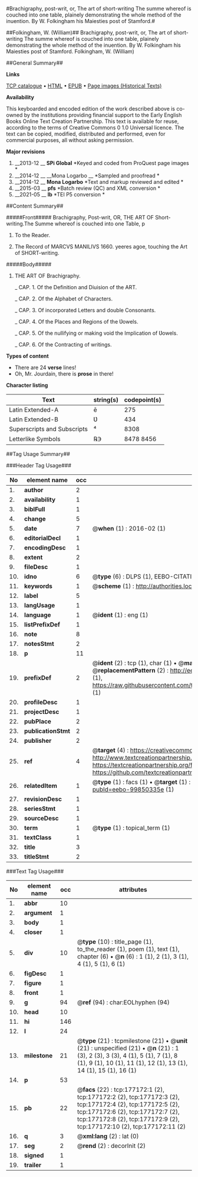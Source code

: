 #Brachigraphy, post-writ, or, The art of short-writing The summe whereof is couched into one table, plainely demonstrating the whole method of the inuention. By W. Folkingham his Maiesties post of Stamford.#

##Folkingham, W. (William)##
Brachigraphy, post-writ, or, The art of short-writing The summe whereof is couched into one table, plainely demonstrating the whole method of the inuention. By W. Folkingham his Maiesties post of Stamford.
Folkingham, W. (William)

##General Summary##

**Links**

[TCP catalogue](http://www.ota.ox.ac.uk/tcp/)  • 
[HTML](http://tei.it.ox.ac.uk/tcp/Texts-HTML/free/B13/B13580.html)  • 
[EPUB](http://tei.it.ox.ac.uk/tcp/Texts-EPUB/free/B13/B13580.epub) • 
[Page images (Historical Texts)](https://historicaltexts.jisc.ac.uk/eebo-99850335e)

**Availability**

This keyboarded and encoded edition of the work described above is co-owned by the
    institutions providing financial support to the Early English Books Online Text Creation
    Partnership. This text is available for reuse, according to the terms of  Creative Commons 0 1.0 Universal
    licence. The text can be copied, modified, distributed and performed, even for commercial
    purposes, all without asking permission.

**Major revisions**

1. __2013-12 __ __SPi Global__ *Keyed and coded from ProQuest page images *
1. __2014-12 __ __Mona Logarbo __ *Sampled and proofread *
1. __2014-12 __ __Mona Logarbo__ *Text and markup reviewed and edited *
1. __2015-03 __ __pfs__ *Batch review (QC) and XML conversion *
1. __2021-05 __ __lb__ *TEI P5 conversion *

##Content Summary##

#####Front#####
Brachigraphy, Post-writ, OR, THE ART OF Short-writing.The Summe whereof is couched into one Table, p
1. To the Reader.

1. The Record of MARCVS MANILIVS 1660. yeeres agoe, touching the Art of SHORT-writing.

#####Body#####

1. THE ART OF Brachigraphy.

    _ CAP. 1. Of the Definition and Diuision of the ART.

    _ CAP. 2. Of the Alphabet of Characters.

    _ CAP. 3. Of incorporated Letters and double Consonants.

    _ CAP. 4. Of the Places and Regions of the Ʋowels.

    _ CAP. 5. Of the nullifying or making void the Implication of Ʋowels.

    _ CAP. 6. Of the Contracting of writings.

**Types of content**

  * There are 24 **verse** lines!
  * Oh, Mr. Jourdain, there is **prose** in there!

**Character listing**


|Text|string(s)|codepoint(s)|
|---|---|---|
|Latin Extended-A|ē|275|
|Latin Extended-B|Ʋ|434|
|Superscripts             and Subscripts|⁴|8308|
|Letterlike Symbols|℞℈|8478 8456|

##Tag Usage Summary##

###Header Tag Usage###

|No|element name|occ|attributes|
|---|---|---|---|
|1.|__author__|2||
|2.|__availability__|1||
|3.|__biblFull__|1||
|4.|__change__|5||
|5.|__date__|7| @__when__ (1) : 2016-02 (1)|
|6.|__editorialDecl__|1||
|7.|__encodingDesc__|1||
|8.|__extent__|2||
|9.|__fileDesc__|1||
|10.|__idno__|6| @__type__ (6) : DLPS (1), EEBO-CITATION (1), VID (1), EEBO-PROQUEST (1), STC (2)|
|11.|__keywords__|1| @__scheme__ (1) : http://authorities.loc.gov/ (1)|
|12.|__label__|5||
|13.|__langUsage__|1||
|14.|__language__|1| @__ident__ (1) : eng (1)|
|15.|__listPrefixDef__|1||
|16.|__note__|8||
|17.|__notesStmt__|2||
|18.|__p__|11||
|19.|__prefixDef__|2| @__ident__ (2) : tcp (1), char (1)  •  @__matchPattern__ (2) : ([0-9\-]+):([0-9IVX]+) (1), (.+) (1)  •  @__replacementPattern__ (2) : http://eebo.chadwyck.com/downloadtiff?vid=$1&page=$2 (1), https://raw.githubusercontent.com/textcreationpartnership/Texts/master/tcpchars.xml#$1 (1)|
|20.|__profileDesc__|1||
|21.|__projectDesc__|1||
|22.|__pubPlace__|2||
|23.|__publicationStmt__|2||
|24.|__publisher__|2||
|25.|__ref__|4| @__target__ (4) : https://creativecommons.org/publicdomain/zero/1.0/ (1), http://www.textcreationpartnership.org/docs/. (1), https://textcreationpartnership.org/faq/#faq05 (1), https://github.com/textcreationpartnership (1)|
|26.|__relatedItem__|1| @__type__ (1) : facs (1)  •  @__target__ (1) : https://data.historicaltexts.jisc.ac.uk/view?pubId=eebo-99850335e (1)|
|27.|__revisionDesc__|1||
|28.|__seriesStmt__|1||
|29.|__sourceDesc__|1||
|30.|__term__|1| @__type__ (1) : topical_term (1)|
|31.|__textClass__|1||
|32.|__title__|3||
|33.|__titleStmt__|2||


###Text Tag Usage###

|No|element name|occ|attributes|
|---|---|---|---|
|1.|__abbr__|10||
|2.|__argument__|1||
|3.|__body__|1||
|4.|__closer__|1||
|5.|__div__|10| @__type__ (10) : title_page (1), to_the_reader (1), poem (1), text (1), chapter (6)  •  @__n__ (6) : 1 (1), 2 (1), 3 (1), 4 (1), 5 (1), 6 (1)|
|6.|__figDesc__|1||
|7.|__figure__|1||
|8.|__front__|1||
|9.|__g__|94| @__ref__ (94) : char:EOLhyphen (94)|
|10.|__head__|10||
|11.|__hi__|146||
|12.|__l__|24||
|13.|__milestone__|21| @__type__ (21) : tcpmilestone (21)  •  @__unit__ (21) : unspecified (21)  •  @__n__ (21) : 1 (3), 2 (3), 3 (3), 4 (1), 5 (1), 7 (1), 8 (1), 9 (1), 10 (1), 11 (1), 12 (1), 13 (1), 14 (1), 15 (1), 16 (1)|
|14.|__p__|53||
|15.|__pb__|22| @__facs__ (22) : tcp:177172:1 (2), tcp:177172:2 (2), tcp:177172:3 (2), tcp:177172:4 (2), tcp:177172:5 (2), tcp:177172:6 (2), tcp:177172:7 (2), tcp:177172:8 (2), tcp:177172:9 (2), tcp:177172:10 (2), tcp:177172:11 (2)|
|16.|__q__|3| @__xml:lang__ (2) : lat (0)|
|17.|__seg__|2| @__rend__ (2) : decorInit (2)|
|18.|__signed__|1||
|19.|__trailer__|1||
